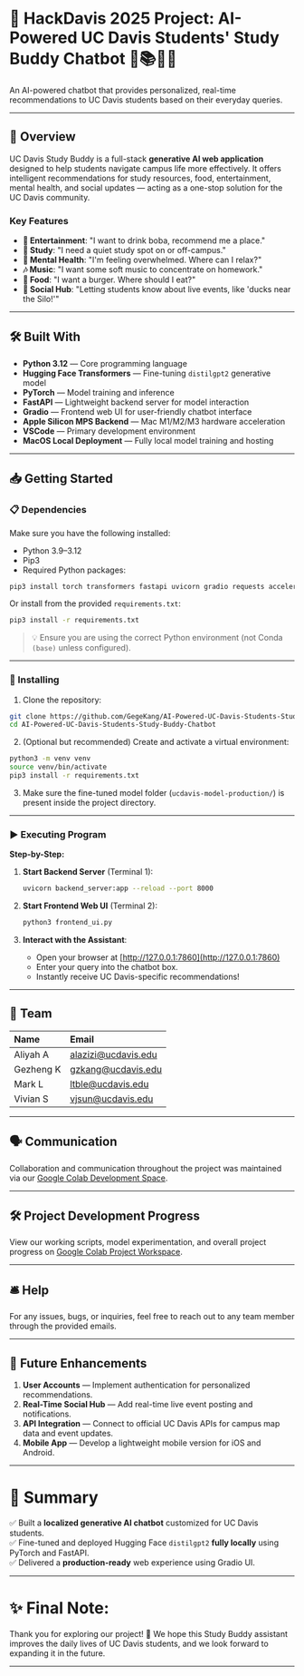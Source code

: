 # 🚀 HackDavis 2025 Project: AI-Powered UC Davis Students' Study Buddy Chatbot 🤝📚🧑‍🎓

An AI-powered chatbot that provides personalized, real-time recommendations to UC Davis students based on their everyday queries.

---

## 📌 Overview

UC Davis Study Buddy is a full-stack **generative AI web application** designed to help students navigate campus life more effectively. It offers intelligent recommendations for study resources, food, entertainment, mental health, and social updates — acting as a one-stop solution for the UC Davis community.

### Key Features
- **🧋 Entertainment**: "I want to drink boba, recommend me a place."
- **📘 Study**: "I need a quiet study spot on or off-campus."
- **🧠 Mental Health**: "I'm feeling overwhelmed. Where can I relax?"
- **🎶 Music**: "I want some soft music to concentrate on homework."
- **🍔 Food**: "I want a burger. Where should I eat?"
- **📢 Social Hub**: "Letting students know about live events, like 'ducks near the Silo!'"

---

## 🛠️ Built With

- **Python 3.12** — Core programming language
- **Hugging Face Transformers** — Fine-tuning `distilgpt2` generative model
- **PyTorch** — Model training and inference
- **FastAPI** — Lightweight backend server for model interaction
- **Gradio** — Frontend web UI for user-friendly chatbot interface
- **Apple Silicon MPS Backend** — Mac M1/M2/M3 hardware acceleration
- **VSCode** — Primary development environment
- **MacOS Local Deployment** — Fully local model training and hosting

---

## 📥 Getting Started

### 📋 Dependencies

Make sure you have the following installed:
- Python 3.9–3.12
- Pip3
- Required Python packages:

```bash
pip3 install torch transformers fastapi uvicorn gradio requests accelerate
```

Or install from the provided `requirements.txt`:

```bash
pip3 install -r requirements.txt
```

> 💡 Ensure you are using the correct Python environment (not Conda `(base)` unless configured).

---

### 🔧 Installing

1. Clone the repository:

```bash
git clone https://github.com/GegeKang/AI-Powered-UC-Davis-Students-Study-Buddy-Chatbot.git
cd AI-Powered-UC-Davis-Students-Study-Buddy-Chatbot
```

2. (Optional but recommended) Create and activate a virtual environment:

```bash
python3 -m venv venv
source venv/bin/activate
pip3 install -r requirements.txt
```

3. Make sure the fine-tuned model folder (`ucdavis-model-production/`) is present inside the project directory.

---

### ▶️ Executing Program

**Step-by-Step:**

1. **Start Backend Server** (Terminal 1):
   ```bash
   uvicorn backend_server:app --reload --port 8000
   ```

2. **Start Frontend Web UI** (Terminal 2):
   ```bash
   python3 frontend_ui.py
   ```

3. **Interact with the Assistant**:
   - Open your browser at [http://127.0.0.1:7860](http://127.0.0.1:7860)
   - Enter your query into the chatbot box.
   - Instantly receive UC Davis-specific recommendations!

---

## 👥 Team

| Name | Email |
|:---|:---|
| Aliyah A | alazizi@ucdavis.edu |
| Gezheng K | gzkang@ucdavis.edu |
| Mark L | ltble@ucdavis.edu |
| Vivian S | vjsun@ucdavis.edu |

---

## 🗣️ Communication

Collaboration and communication throughout the project was maintained via our [Google Colab Development Space](https://colab.research.google.com/drive/1xd8s3wGSvPnfv4rlWHUSXP08Vzx9xdP4?usp=sharing).

---

## 🛠 Project Development Progress

View our working scripts, model experimentation, and overall project progress on [Google Colab Project Workspace](https://colab.research.google.com/drive/1E2UqUssxm1ouwbwJL_IxvNAXbC3HhQoD?usp=sharing).

---

## 🛎 Help

For any issues, bugs, or inquiries, feel free to reach out to any team member through the provided emails.

---

## 🚀 Future Enhancements

1. **User Accounts** — Implement authentication for personalized recommendations.
2. **Real-Time Social Hub** — Add real-time live event posting and notifications.
3. **API Integration** — Connect to official UC Davis APIs for campus map data and event updates.
4. **Mobile App** — Develop a lightweight mobile version for iOS and Android.

---

# 🎯 Summary

✅ Built a **localized generative AI chatbot** customized for UC Davis students.  
✅ Fine-tuned and deployed Hugging Face `distilgpt2` **fully locally** using PyTorch and FastAPI.  
✅ Delivered a **production-ready** web experience using Gradio UI.

---

# ✨ Final Note:

Thank you for exploring our project! 🌟 We hope this Study Buddy assistant improves the daily lives of UC Davis students, and we look forward to expanding it in the future.

---
